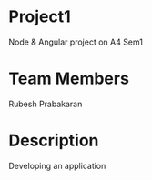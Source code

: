 # Project1
Node &amp; Angular project on A4 Sem1

# Team Members
Rubesh Prabakaran

# Description
Developing an application
